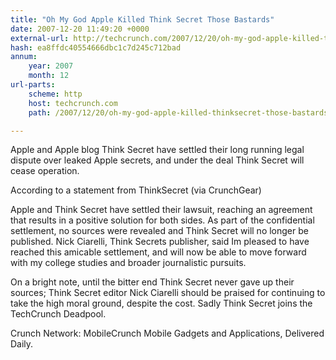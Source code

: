 ```yaml
---
title: "Oh My God Apple Killed Think Secret Those Bastards"
date: 2007-12-20 11:49:20 +0000
external-url: http://techcrunch.com/2007/12/20/oh-my-god-apple-killed-thinksecret-those-bastards/
hash: ea8ffdc40554666dbc1c7d245c712bad
annum:
    year: 2007
    month: 12
url-parts:
    scheme: http
    host: techcrunch.com
    path: /2007/12/20/oh-my-god-apple-killed-thinksecret-those-bastards/

---
```


Apple and Apple blog Think Secret have settled their long running legal dispute over leaked Apple secrets, and under the deal Think Secret will cease operation.

According to a statement from ThinkSecret (via CrunchGear)

Apple and Think Secret have settled their lawsuit, reaching an agreement that results in a positive solution for both sides. As part of the confidential settlement, no sources were revealed and Think Secret will no longer be published. Nick Ciarelli, Think Secrets publisher, said Im pleased to have reached this amicable settlement, and will now be able to move forward with my college studies and broader journalistic pursuits.

On a bright note, until the bitter end Think Secret never gave up their sources; Think Secret editor Nick Ciarelli should be praised for continuing to take the high moral ground, despite the cost. Sadly Think Secret joins the TechCrunch Deadpool.

Crunch Network:  MobileCrunch Mobile Gadgets and Applications, Delivered Daily.
